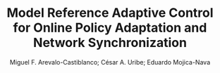 ---
paperId: 5
author: Miguel F. Arevalo-Castiblanco; César A. Uribe; Eduardo Mojica-Nava
publicationauthor: Arevalo-Castiblanco, M. F. et al.
title: Model Reference Adaptive Control for Online Policy Adaptation and Network Synchronization
pdf: paper_05.pdf
poster: poster_5.png
pitch: https://slideslive.com/38962875/model-reference-adaptive-control-for-online-policy-adaptation-and-network-synchronization?ref=account-folder-87716-folders
type: Oral
topic: RL
category: Extended Abstract
link: https://research.latinxinai.org/papers/icml/2021/pdf/paper_05.pdf
conference: icml
year: 2021
tags: icml-2021
location: Virtual
---